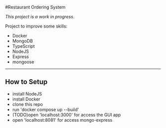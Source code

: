 #Restaurant Ordering System

*This project is a work in progress.*

Project to improve some skills:
  - Docker
  - MongoDB
  - TypeScript
  - NodeJS
  - Express
  - mongoose

________________________________
## How to Setup
  - install NodeJS
  - install Docker
  - clone this repo
  - run 'docker compose up --build'
  - (TODO)open 'localhost:3000' for access the GUI app
  - open 'localhost:8081' for access mongo-express


